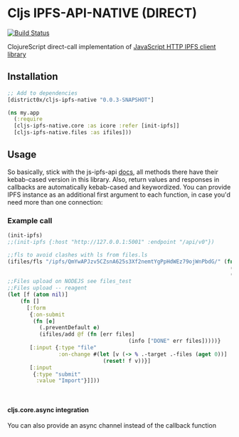 # Cljs IPFS-API-NATIVE (DIRECT)

[![Build Status](https://travis-ci.org/district0x/cljs-ipfs-native.svg?branch=master)](https://travis-ci.org/district0x/cljs-ipfs-native)

ClojureScript direct-call implementation of [JavaScript HTTP IPFS client library](https://github.com/ipfs/js-ipfs-api) 

## Installation
```clojure
;; Add to dependencies
[district0x/cljs-ipfs-native "0.0.3-SNAPSHOT"]
```
```clojure
(ns my.app
  (:require 
  [cljs-ipfs-native.core :as icore :refer [init-ipfs]]
  [cljs-ipfs-native.files :as ifiles]))
```

## Usage
So basically, stick with the js-ipfs-api [docs](https://github.com/ipfs/js-ipfs-api#api), all methods there have their kebab-cased version in this library. Also, return values and responses in callbacks are automatically kebab-cased and keywordized. You can provide IPFS instance as an additional first argument to each function, in case you'd need more than one connection:

### Example call
```clojure
(init-ipfs)
;;(init-ipfs {:host "http://127.0.0.1:5001" :endpoint "/api/v0"})

;;fls to avoid clashes with ls from files.ls
(ifiles/fls "/ipfs/QmYwAPJzv5CZsnA625s3Xf2nemtYgPpHdWEz79ojWnPbdG/" (fn [err files]
                                                                      (info [err "ERROR"])
                                                                      (info [files "FILES"])))
;;Files upload on NODEJS see files_test                                                                  
;;Files upload -- reagent
(let [f (atom nil)]
    (fn []
      [:form
       {:on-submit
        (fn [e]
          (.preventDefault e)
          (ifiles/add @f (fn [err files]
                                      (info ["DONE" err files]))))}
       [:input {:type "file"
                :on-change #(let [v (-> % .-target .-files (aget 0))]
                              (reset! f v))}]
       [:input
        {:type "submit"
         :value "Import"}]]))

                                                                      
```

#### cljs.core.async integration
You can also provide an async channel instead of the callback function
